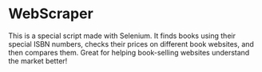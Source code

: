 # WebScraper
This is a special script made with Selenium. It finds books using their special ISBN numbers, checks their prices on different book websites, and then compares them. Great for helping book-selling websites understand the market better!
